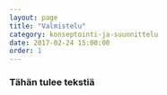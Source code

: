 ```yaml
---
layout: page
title: "Valmistelu"
category: konseptointi-ja-suunnittelu
date: 2017-02-24 15:00:00
order: 1
---
```


### Tähän tulee tekstiä
